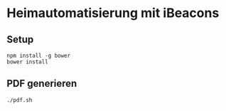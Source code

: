 # Heimautomatisierung mit iBeacons

## Setup

```
npm install -g bower
bower install
```

## PDF generieren

```
./pdf.sh
```

